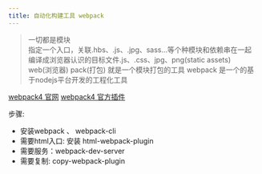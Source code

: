 ```yaml
---
title: 自动化构建工具 webpack
---
```

> 一切都是模块   
> 指定一个入口，关联.hbs、.js、.jpg、sass...等个种模块和依赖串在一起  
> 编译成浏览器认识的目标文件.js、.css、jpg、png(static assets)    
> web(浏览器) pack(打包) 就是一个模块打包的工具
> webpack 是一个的基于nodejs平台开发的工程化工具

[webpack4 官网](https://v4.webpack.docschina.org/)
[webpack4 官方插件](https://v4.webpack.docschina.org/plugins/)

步骤:
+ 安装webpack 、 webpack-cli
+ 需要html入口: 安装 html-webpack-plugin
+ 需要服务：webpack-dev-server
+ 需要复制: copy-webpack-plugin